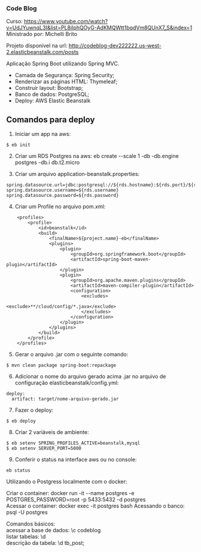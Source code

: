 ### Code Blog

Curso: https://www.youtube.com/watch?v=UdJYuwnqL3I&list=PL8iIphQOyG-AdKMQWtt1bqdVm8QUnX7_S&index=1  
Ministrado por: Michelli Brito  

Projeto disponível na url: http://codeblog-dev222222.us-west-2.elasticbeanstalk.com/posts

Aplicação Spring Boot utilizando Spring MVC.
   - Camada de Segurança: Spring Security;  
   - Renderizar as páginas HTML: Thymeleaf;  
   - Construir layout: Bootstrap;  
   - Banco de dados: PostgreSQL;
   - Deploy: AWS Elastic Beanstalk


## Comandos para deploy

1) Iniciar um app na aws: 
```
$ eb init  
```

2) Criar um RDS Postgres na aws: eb create --scale 1 -db -db.engine postgres -db.i db.t2.micro  

3) Criar um arquivo application-beanstalk.properties:  
```
spring.datasource.url=jdbc:postgresql://${rds.hostname}:${rds.port}/${rds.db.name}  
spring.datasource.username=${rds.username}  
spring.datasource.password=${rds.password}  
``` 

4) Criar um Profile no arquivo pom.xml:
```
    <profiles>
        <profile>
            <id>beanstalk</id>
            <build>
                <finalName>${project.name}-eb</finalName>
                <plugins>
                    <plugin>
                        <groupId>org.springframework.boot</groupId>
                        <artifactId>spring-boot-maven-plugin</artifactId>
                    </plugin>
                    <plugin>
                        <groupId>org.apache.maven.plugins</groupId>
                        <artifactId>maven-compiler-plugin</artifactId>
                        <configuration>
                            <excludes>
                                <exclude>**/cloud/config/*.java</exclude>
                            </excludes>
                        </configuration>
                    </plugin>
                </plugins>
            </build>
        </profile>
    </profiles>
```

5) Gerar o arquivo .jar com o seguinte comando: 
```
$ mvn clean package spring-boot:repackage
```

6) Adicionar o nome do arquivo gerado acima .jar no arquivo de configuração elasticbeanstalk/config.yml: 
```
deploy:
  artifact: target/nome-arquivo-gerado.jar
```

7) Fazer o deploy: 
```
$ eb deploy
```

8) Criar 2 variáveis de ambiente:
```
$ eb setenv SPRING_PROFILES_ACTIVE=beanstalk,mysql
$ eb setenv SERVER_PORT=5000
```

9) Conferir o status na interface aws ou no console: 
```
eb status
```


Utilizando o Postgress localmente com o docker:  

Criar o container: docker run -it --name postgres -e POSTGRES_PASSWORD=root -p 5433:5432 -d postgres  
Acessar o container: docker exec -it postgres bash
Acessando o banco: psql -U postgres  

Comandos básicos:   
acessar a base de dados: \c codeblog     
listar tabelas: \d  
descrição da tabela: \d tb_post;  
